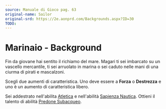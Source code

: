 ```yaml
---
source: Manuale di Gioco pag. 63
original-name: Sailor
original-srd: https://2e.aonprd.com/Backgrounds.aspx?ID=30
TODO:
---
```


# Marinaio - Background

Fin da giovane hai sentito il richiamo del mare. Magari ti sei imbarcato su un
vascello mercantile, ti sei arruolato in marina o sei caduto nelle mani di una
ciurma di pirati e mascalzoni.

Scegli due aumenti di caratteristica. Uno deve essere a **Forza** o
**Destrezza** e uno è un aumento di caratteristica libero.

Sei addestrato nell'abilita [Atletica](/abilita/atletica) e nell'abilità
[Sapienza Nautica](/abilita/sapienza). Ottieni il talento di abilità
[Predone Subacqueo](/talenti/generici/predone-subacqueo).
